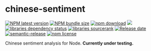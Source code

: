 # chinese-sentiment

[![NPM latest version][npm-latest-image]][npm-url]
[![NPM bundle size][npm-bundle-size-image]][npm-url]
[![npm download][download-image]][download-url]
![][workflows-badge-image]
[![libraries dependency status][libraries-status-image]][libraries-status-url]
[![libraries sourcerank][libraries-sourcerank-image]][libraries-sourcerank-url]
[![Release date][release-date-image]][release-url]
[![semantic-release][semantic-image]][semantic-url]
[![npm license][license-image]][download-url]

Chinese sentiment analysis for Node. **Currently under testing.**

<!-- Links: -->
[npm-latest-image]: https://img.shields.io/npm/v/@cycjimmy/chinese-sentiment/latest
[npm-url]: https://npmjs.org/package/@cycjimmy/chinese-sentiment
[npm-bundle-size-image]: https://img.shields.io/bundlephobia/min/@cycjimmy/chinese-sentiment

[download-image]: https://img.shields.io/npm/dt/@cycjimmy/chinese-sentiment
[download-url]: https://npmjs.org/package/@cycjimmy/chinese-sentiment

[workflows-badge-image]: https://github.com/cycjimmy/chinese-sentiment/workflows/Test%20CI/badge.svg

[libraries-status-image]: https://img.shields.io/librariesio/release/npm/@cycjimmy/chinese-sentiment
[libraries-sourcerank-image]: https://img.shields.io/librariesio/sourcerank/npm/@cycjimmy/chinese-sentiment
[libraries-status-url]: https://libraries.io/github/cycjimmy/chinese-sentiment
[libraries-sourcerank-url]: https://libraries.io/npm/@cycjimmy%2Fhello-github-package-npm

[release-date-image]: https://img.shields.io/github/release-date/cycjimmy/chinese-sentiment
[release-url]: https://github.com/cycjimmy/chinese-sentiment/releases

[semantic-image]: https://img.shields.io/badge/%20%20%F0%9F%93%A6%F0%9F%9A%80-semantic--release-e10079.svg
[semantic-url]: https://github.com/semantic-release/semantic-release

[license-image]: https://img.shields.io/npm/l/@cycjimmy/chinese-sentiment
